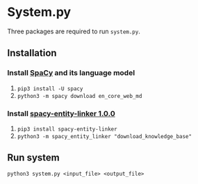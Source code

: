 # System.py
Three packages are required to run `system.py`.
## Installation
### Install [SpaCy](https://spacy.io/usage) and its language model
1. `pip3 install -U spacy`
2. `python3 -m spacy download en_core_web_md`

### Install [spacy-entity-linker 1.0.0](https://pypi.org/project/spacy-entity-linker/)
1. `pip3 install spacy-entity-linker`
2. `python3 -m spacy_entity_linker "download_knowledge_base"`

## Run system
`python3 system.py <input_file> <output_file>`
